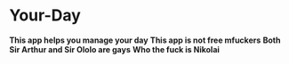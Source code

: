 # Your-Day

**This app helps you manage your day**
**This app is not free mfuckers**
**Both Sir Arthur and Sir Ololo are gays**
**Who the fuck is Nikolai**
